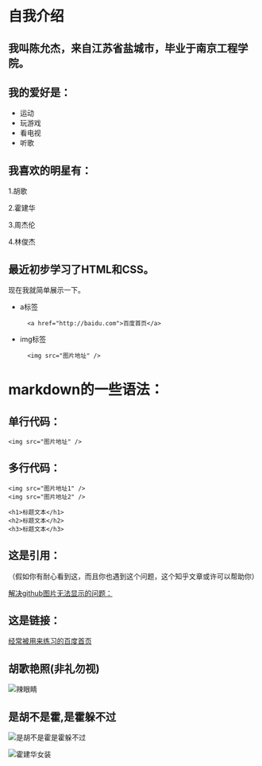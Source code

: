 # 自我介绍
## 我叫陈允杰，来自江苏省盐城市，毕业于南京工程学院。
## 我的爱好是：
* 运动
* 玩游戏
* 看电视
* 听歌


## 我喜欢的明星有：

1.胡歌

2.霍建华

3.周杰伦

4.林俊杰

## 最近初步学习了HTML和CSS。

现在我就简单展示一下。
* a标签
  
        <a href="http://baidu.com">百度首页</a>

* img标签
  
        <img src="图片地址" />

# markdown的一些语法：
## 单行代码：

`<img src="图片地址" />`

## 多行代码：
```
<img src="图片地址1" />
<img src="图片地址2" />
```
~~~
<h1>标题文本</h1>
<h2>标题文本</h2>
<h3>标题文本</h3>
~~~

## 这是引用：

（假如你有耐心看到这，而且你也遇到这个问题，这个知乎文章或许可以帮助你）

[解决github图片无法显示的问题：](https://zhuanlan.zhihu.com/p/342837759 )

## 这是链接：

[经常被用来练习的百度首页](http://baidu.com)

## 胡歌艳照(非礼勿视)

![辣眼睛](https://inews.gtimg.com/newsapp_bt/0/13034037595/1000)

## 是胡不是霍,是霍躲不过 

![是胡不是霍是霍躲不过](https://tse3-mm.cn.bing.net/th/id/OIP.14Id7RcZl0040KPxVVKmJwHaEJ?w=309&h=180&c=7&o=5&pid=1.7)

![霍建华女装](https://inews.gtimg.com/newsapp_bt/0/13034038529/1000)
